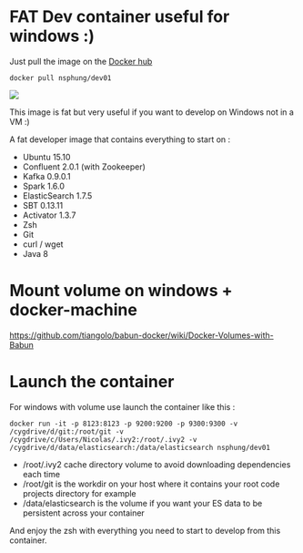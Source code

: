 # FAT Dev container useful for windows :)

Just pull the image on the [Docker hub](https://hub.docker.com/r/nsphung/dev01/)

  `docker pull nsphung/dev01`

[![](https://badge.imagelayers.io/nsphung/dev01:latest.svg)](https://imagelayers.io/?images=nsphung/dev01:latest 'Get your own badge on imagelayers.io')

This image is fat but very useful if you want to develop on Windows not in a VM :)

A fat developer image that contains everything to start on :
* Ubuntu 15.10
* Confluent 2.0.1 (with Zookeeper)
* Kafka 0.9.0.1
* Spark 1.6.0
* ElasticSearch 1.7.5
* SBT 0.13.11
* Activator 1.3.7
* Zsh
* Git
* curl / wget
* Java 8

Mount volume on windows + docker-machine
===========
https://github.com/tiangolo/babun-docker/wiki/Docker-Volumes-with-Babun

Launch the container
===========
For windows with volume use launch the container like this :

`docker run -it -p 8123:8123 -p 9200:9200 -p 9300:9300 -v /cygdrive/d/git:/root/git -v /cygdrive/c/Users/Nicolas/.ivy2:/root/.ivy2 -v /cygdrive/d/data/elasticsearch:/data/elasticsearch nsphung/dev01`

* /root/.ivy2 cache directory volume to avoid downloading dependencies each time
* /root/git is the workdir on your host where it contains your root code projects directory for example
* /data/elasticsearch is the volume if you want your ES data to be persistent across your container

And enjoy the zsh with everything you need to start to develop from this container.
